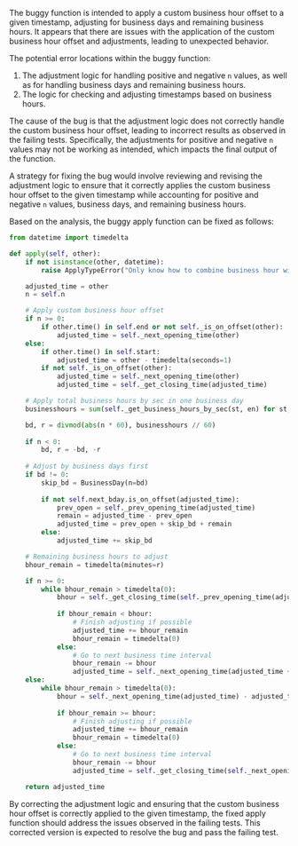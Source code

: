 The buggy function is intended to apply a custom business hour offset to a given timestamp, adjusting for business days and remaining business hours. It appears that there are issues with the application of the custom business hour offset and adjustments, leading to unexpected behavior.

The potential error locations within the buggy function:
1. The adjustment logic for handling positive and negative `n` values, as well as for handling business days and remaining business hours.
2. The logic for checking and adjusting timestamps based on business hours.

The cause of the bug is that the adjustment logic does not correctly handle the custom business hour offset, leading to incorrect results as observed in the failing tests. Specifically, the adjustments for positive and negative `n` values may not be working as intended, which impacts the final output of the function.

A strategy for fixing the bug would involve reviewing and revising the adjustment logic to ensure that it correctly applies the custom business hour offset to the given timestamp while accounting for positive and negative `n` values, business days, and remaining business hours.

Based on the analysis, the buggy apply function can be fixed as follows:

```python
from datetime import timedelta

def apply(self, other):
    if not isinstance(other, datetime):
        raise ApplyTypeError("Only know how to combine business hour with datetime")

    adjusted_time = other
    n = self.n

    # Apply custom business hour offset
    if n >= 0:
        if other.time() in self.end or not self._is_on_offset(other):
            adjusted_time = self._next_opening_time(other)
    else:
        if other.time() in self.start:
            adjusted_time = other - timedelta(seconds=1)
        if not self._is_on_offset(other):
            adjusted_time = self._next_opening_time(other)
            adjusted_time = self._get_closing_time(adjusted_time)

    # Apply total business hours by sec in one business day
    businesshours = sum(self._get_business_hours_by_sec(st, en) for st, en in zip(self.start, self.end))

    bd, r = divmod(abs(n * 60), businesshours // 60)
    
    if n < 0:
        bd, r = -bd, -r
    
    # Adjust by business days first
    if bd != 0:
        skip_bd = BusinessDay(n=bd)
        
        if not self.next_bday.is_on_offset(adjusted_time):
            prev_open = self._prev_opening_time(adjusted_time)
            remain = adjusted_time - prev_open
            adjusted_time = prev_open + skip_bd + remain
        else:
            adjusted_time += skip_bd

    # Remaining business hours to adjust
    bhour_remain = timedelta(minutes=r)

    if n >= 0:
        while bhour_remain > timedelta(0):
            bhour = self._get_closing_time(self._prev_opening_time(adjusted_time)) - adjusted_time
            
            if bhour_remain < bhour:
                # Finish adjusting if possible
                adjusted_time += bhour_remain
                bhour_remain = timedelta(0)
            else:
                # Go to next business time interval
                bhour_remain -= bhour
                adjusted_time = self._next_opening_time(adjusted_time + bhour)
    else:
        while bhour_remain > timedelta(0):
            bhour = self._next_opening_time(adjusted_time) - adjusted_time
            
            if bhour_remain >= bhour:
                # Finish adjusting if possible
                adjusted_time += bhour_remain
                bhour_remain = timedelta(0)
            else:
                # Go to next business time interval
                bhour_remain -= bhour
                adjusted_time = self._get_closing_time(self._next_opening_time(adjusted_time + bhour - timedelta(seconds=1)))

    return adjusted_time
```

By correcting the adjustment logic and ensuring that the custom business hour offset is correctly applied to the given timestamp, the fixed apply function should address the issues observed in the failing tests. This corrected version is expected to resolve the bug and pass the failing test.